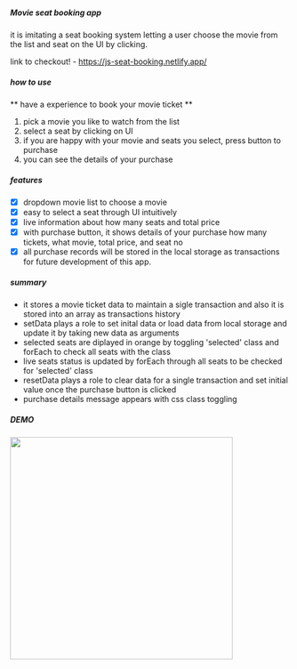 ##### Movie seat booking app
it is imitating a seat booking system letting a user choose the movie from the list and seat on the UI by clicking.

link to checkout! - https://js-seat-booking.netlify.app/

##### how to use
** have a experience to book your movie ticket **
1. pick a movie you like to watch from the list
2. select a seat by clicking on UI
3. if you are happy with your movie and seats you select, press button to purchase
4. you can see the details of your purchase

##### features
- [x] dropdown movie list to choose a movie
- [x] easy to select a seat through UI intuitively
- [x] live information about how many seats and total price
- [x] with purchase button, it shows details of your purchase how many tickets, what movie, total price, and seat no
- [x] all purchase records will be stored in the local storage as transactions for future development of this app.

##### summary
- it stores a movie ticket data to maintain a sigle transaction and also it is stored into an array as transactions history
- setData plays a role to set inital data or load data from local storage and update it by taking new data as arguments
- selected seats are diplayed in orange by toggling 'selected' class and forEach to check all seats with the class
- live seats status is updated by forEach through all seats to be checked for 'selected' class
- resetData plays a role to clear data for a single transaction and set initial value once the purchase button is clicked 
- purchase details message appears with css class toggling

##### DEMO
<img src="https://user-images.githubusercontent.com/66154455/117386971-d90a1e80-af22-11eb-8dd6-003fd0f22331.gif" width="400px">
